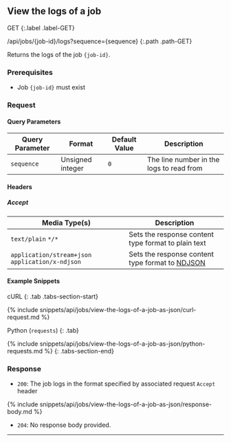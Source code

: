 ## View the logs of a job

GET
{:.label .label-GET}

/api/jobs/{job-id}/logs?sequence={sequence}
{:.path .path-GET}

Returns the logs of the job `{job-id}`.

### Prerequisites
- Job `{job-id}` must exist

### Request
#### Query Parameters

Query Parameter | Format | Default Value | Description
--------------- | ------ | ------------- | -----------
`sequence` | Unsigned integer | `0` | The line number in the logs to read from

#### Headers
##### Accept

Media Type(s) | Description
------------- | -----------
`text/plain` `*/*` | Sets the response content type format to plain text
`application/stream+json` `application/x-ndjson` | Sets the response content type format to [NDJSON](http://ndjson.org/)


#### Example Snippets
cURL
{: .tab .tabs-section-start}

{% include snippets/api/jobs/view-the-logs-of-a-job-as-json/curl-request.md %}

Python (`requests`)
{: .tab}

{% include snippets/api/jobs/view-the-logs-of-a-job-as-json/python-requests.md %}
{: .tabs-section-end}

### Response
- `200`: The job logs in the format specified by associated request `Accept` header

{% include snippets/api/jobs/view-the-logs-of-a-job-as-json/response-body.md %}

- `204`: No response body provided.

---
